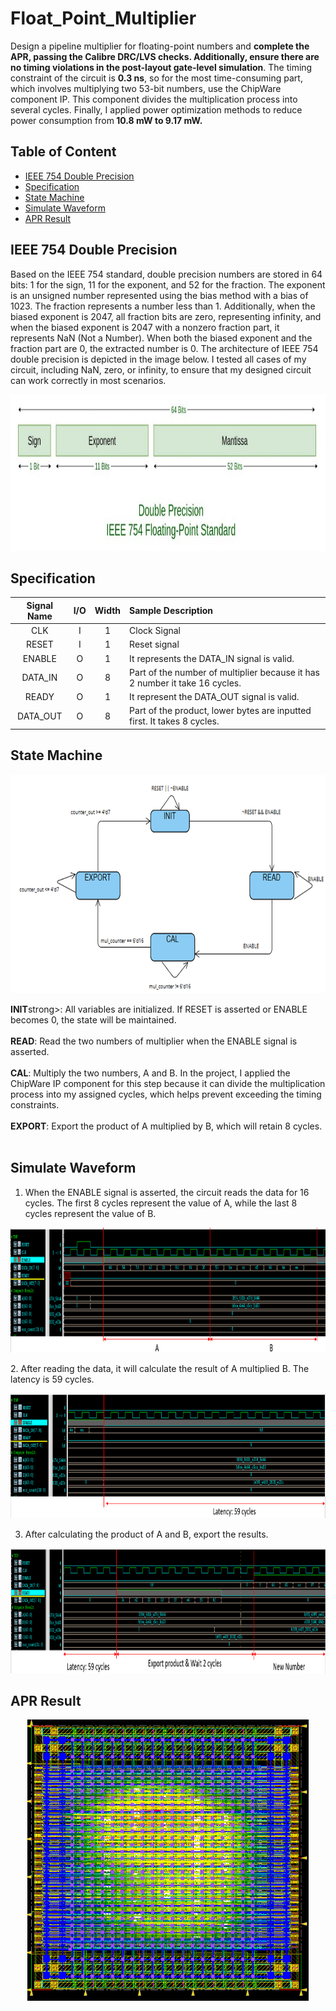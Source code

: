 # Float_Point_Multiplier
Design a pipeline multiplier for floating-point numbers and <strong>complete the APR, passing the Calibre DRC/LVS checks. Additionally, ensure there are no timing violations in the post-layout gate-level simulation</strong>. The timing constraint of the circuit is <strong>0.3 ns</strong>, so for the most time-consuming part, which involves multiplying two 53-bit numbers, use the ChipWare component IP. This component divides the multiplication process into several cycles. Finally, I applied power optimization methods to reduce power consumption from<strong> 10.8 mW to 9.17 mW.</strong>

## Table of Content
- [IEEE 754 Double Precision](#ieee-754-double-precision)
- [Specification](#specification)
- [State Machine](#state-machine)
- [Simulate Waveform](#simulate-waveform)
- [APR Result](#apr-result)

## IEEE 754 Double Precision
Based on the IEEE 754 standard, double precision numbers are stored in 64 bits: 1 for the sign, 11 for the exponent, and 52 for the fraction. The exponent is an unsigned number represented using the bias method with a bias of 1023. The fraction represents a number less than 1. Additionally, when the biased exponent is 2047, all fraction bits are zero, representing infinity, and when the biased exponent is 2047 with a nonzero fraction part, it represents NaN (Not a Number). When both the biased exponent and the fraction part are 0, the extracted number is 0. The architecture of IEEE 754 double precision is depicted in the image below. I tested all cases of my circuit, including NaN, zero, or infinity, to ensure that my designed circuit can work correctly in most scenarios.
<p align="center">
  <img src="https://github.com/RexJian/Float_Point_Multiplier/blob/main/Image/IEEE754_double.jpg" width="800" height="250" alt="Architecture">
</p> 

## Specification

| Signal Name | I/O | Width | Sample Description |
| :----: | :----: | :----: | :----|
| CLK | I | 1 | Clock Signal |
| RESET | I | 1 | Reset signal |
| ENABLE | O | 1 | It represents the DATA_IN signal is valid. |
| DATA_IN | O | 8 | Part of the number of multiplier because it has 2 number it take 16 cycles. |
| READY | O | 1 | It represent the DATA_OUT signal is valid. |
| DATA_OUT | O | 8 | Part of the product, lower bytes are inputted first. It takes 8 cycles. |

## State Machine
<p align="center">
  <img src="https://github.com/RexJian/Float_Point_Multiplier/blob/main/Image/state_machine.png" width="800" height="350" alt="Architecture">
</p> 
<strong>INIT</strong>strong>: All variables are initialized. If RESET is asserted or ENABLE becomes 0, the state will be maintained.  
<br><br>
<strong>READ</strong>: Read the two numbers of multiplier when the ENABLE signal is asserted.
<br><br>
<strong>CAL</strong>: Multiply the two numbers, A and B. In the project, I applied the ChipWare IP component for this step because it can divide the multiplication process into my assigned cycles, which helps prevent exceeding the timing constraints.  
<br><br>
<strong>EXPORT</strong>: Export the product of A multiplied by B, which will retain 8 cycles.  
<br><br>

## Simulate Waveform
1. When the ENABLE signal is asserted, the circuit reads the data for 16 cycles. The first 8 cycles represent the value of A, while the last 8 cycles represent the value of B.
<p align="center">
  <img src="https://github.com/RexJian/Float_Point_Multiplier/blob/main/Image/Wave/Wave1.png" width="900" height="200" alt="Architecture">
</p> 
2. After reading the data, it will calculate the result of A multiplied B. The latency is 59 cycles.
<p align="center">
  <img src="https://github.com/RexJian/Float_Point_Multiplier/blob/main/Image/Wave/wave2.png" width="900" height="200" alt="Architecture">
</p> 

3. After calculating the product of A and B, export the results.
<p align="center">
  <img src="https://github.com/RexJian/Float_Point_Multiplier/blob/main/Image/Wave/wave3.png" width="900" height="200" alt="Architecture">
</p> 

## APR Result
<p align="center">
  <img src="https://github.com/RexJian/Float_Point_Multiplier/blob/main/Image/APR_Result.png" width="450" height="450" alt="Architecture">
</p> 

